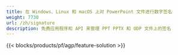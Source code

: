 ```yaml
---
title: 在 Windows、Linux 和 macOS 上对 PowerPoint 文件进行数字签名
weight: 7730
url: /zh/signature
description: 免费应用程序和 API 来管理 PPT PPTX 和 ODP 文件上的签名
---
```


{{< blocks/products/pf/agp/feature-solution >}} 

